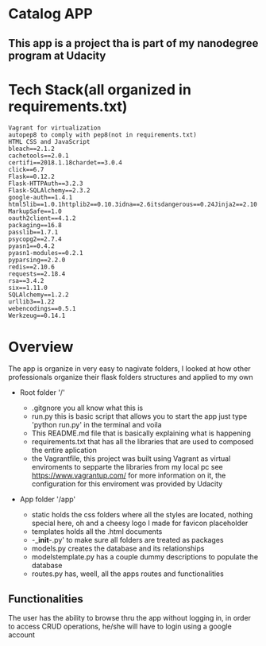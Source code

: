 # Catalog APP

## This app is a project tha is part of my nanodegree program at Udacity


# Tech Stack(all organized in requirements.txt)
    Vagrant for virtualization
    autopep8 to comply with pep8(not in requirements.txt)
    HTML CSS and JavaScript 
    bleach==2.1.2
    cachetools==2.0.1
    certifi==2018.1.18chardet==3.0.4
    click==6.7
    Flask==0.12.2
    Flask-HTTPAuth==3.2.3
    Flask-SQLAlchemy==2.3.2
    google-auth==1.4.1
    html5lib==1.0.1httplib2==0.10.3idna==2.6itsdangerous==0.24Jinja2==2.10
    MarkupSafe==1.0
    oauth2client==4.1.2
    packaging==16.8
    passlib==1.7.1
    psycopg2==2.7.4
    pyasn1==0.4.2
    pyasn1-modules==0.2.1
    pyparsing==2.2.0
    redis==2.10.6
    requests==2.18.4
    rsa==3.4.2
    six==1.11.0
    SQLAlchemy==1.2.2
    urllib3==1.22
    webencodings==0.5.1
    Werkzeug==0.14.1


# Overview 

The app is organize in very easy to nagivate folders, I looked at how other professionals organize their flask folders structures and applied to my own

* Root folder '/'   
    * .gitgnore you all know what this is 
    * run.py this is basic script that allows you to start the app just type 'python run.py' in the terminal and voila
    * This README.md file that is basically explaining what is happening
    * requirements.txt that has all the libraries that are used to composed the entire aplication
    * the Vagrantfile, this project was built using Vagrant as virtual enviroments to sepparte the libraries from my local pc see https://www.vagrantup.com/ for more information on it, the configuration for this enviroment was provided by Udacity

* App folder '/app'
    * static holds the css folders where all the styles are located, nothing special here, oh and a cheesy logo I made for favicon placeholder
    * templates holds all the .html documents 
    *  -___init__-.py' to make sure all folders are treated as packages
    * models.py creates the database and its relationships
    * modelstemplate.py has a couple dummy descriptions to populate the database
    * routes.py has, weell, all the apps routes and functionalities

## Functionalities

The user has the ability to browse thru the app without logging in, in order to access CRUD operations, he/she will have to login using a google account

